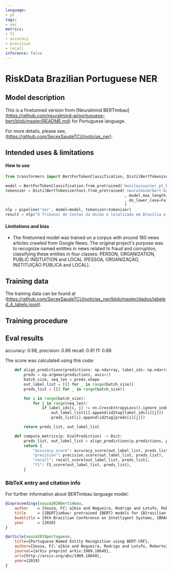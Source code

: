 ```yaml
---
language: 
- pt
tags:
- ner
metrics:
- f1
- accuracy
- precision
- recall
inference: false
---
```


# RiskData Brazilian Portuguese NER

## Model description

This is a finetunned version from [Neuralmind BERTimbau] (https://github.com/neuralmind-ai/portuguese-bert/blob/master/README.md) for Portuguese language.

For more details, please see, (https://github.com/SecexSaudeTCU/noticias_ner).

## Intended uses & limitations

#### How to use

```python
from transformers import BertForTokenClassification, DistilBertTokenizerFast, pipeline

model = BertForTokenClassification.from_pretrained('monilouise/ner_pt_br')
tokenizer = DistilBertTokenizerFast.from_pretrained('neuralmind/bert-base-portuguese-cased'
                                                    , model_max_length=512
                                                    , do_lower_case=False
                                                    )
nlp = pipeline('ner', model=model, tokenizer=tokenizer)
result = nlp("O Tribunal de Contas da União é localizado em Brasília e foi fundado por Rui Barbosa.")
```

#### Limitations and bias

- The finetunned model was trained on a corpus with around 180 news articles crawled from Google News.  The original project's purpose was to recognize named entities in news 
related to fraud and corruption, classifying these entities in four classes: PERSON, ORGANIZATION, PUBLIC INSITUITION and LOCAL (PESSOA, ORGANIZAÇÃO, INSTITUIÇÃO PÚBLICA and LOCAL).

## Training data

The training data can be found at (https://github.com/SecexSaudeTCU/noticias_ner/blob/master/dados/labeled_4_labels.jsonl).


## Training procedure


## Eval results

accuracy: 0.98, 
precision: 0.86 
recall: 0.91
f1: 0.88


The score was calculated using this code:

```python
    def align_predictions(predictions: np.ndarray, label_ids: np.ndarray) -> Tuple[List[int], List[int]]:
        preds = np.argmax(predictions, axis=2)
        batch_size, seq_len = preds.shape
        out_label_list = [[] for _ in range(batch_size)]
        preds_list = [[] for _ in range(batch_size)]

        for i in range(batch_size):
            for j in range(seq_len):
                if label_ids[i, j] != nn.CrossEntropyLoss().ignore_index:
                    out_label_list[i].append(id2tag[label_ids[i][j]])
                    preds_list[i].append(id2tag[preds[i][j]])

        return preds_list, out_label_list

    def compute_metrics(p: EvalPrediction) -> Dict:
        preds_list, out_label_list = align_predictions(p.predictions, p.label_ids)
        return {
            "accuracy_score": accuracy_score(out_label_list, preds_list),
            "precision": precision_score(out_label_list, preds_list),
            "recall": recall_score(out_label_list, preds_list),
            "f1": f1_score(out_label_list, preds_list),
        }
```

### BibTeX entry and citation info

For further information about BERTimbau language model:

```bibtex
@inproceedings{souza2020bertimbau,
    author    = {Souza, F{\'a}bio and Nogueira, Rodrigo and Lotufo, Roberto},
    title     = {{BERT}imbau: pretrained {BERT} models for {B}razilian {P}ortuguese},
    booktitle = {9th Brazilian Conference on Intelligent Systems, {BRACIS}, Rio Grande do Sul, Brazil, October 20-23 (to appear)},
    year      = {2020}
}

@article{souza2019portuguese,
    title={Portuguese Named Entity Recognition using BERT-CRF},
    author={Souza, F{\'a}bio and Nogueira, Rodrigo and Lotufo, Roberto},
    journal={arXiv preprint arXiv:1909.10649},
    url={http://arxiv.org/abs/1909.10649},
    year={2019}
}
```
